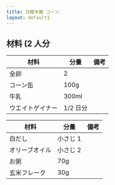 ```yaml
---
title: 日曜木曜 コーン
layout: default1
---
```

## 材料 (2 人分

| 材料 | 分量 | 備考 |
| --- | --- | ---- |
| 全卵 | 2 | |
| コーン缶 | 100g | |
| 牛乳 | 300ml | |
| ウエイトゲイナー | 1/2 日分 | |

| 材料 | 分量 | 備考 |
| --- | --- | ---- |
| 白だし | 小さじ 1 | |
| オリーブオイル | 小さじ 2 | |
| お粥 | 70g | |
| 玄米フレーク | 30g | |
